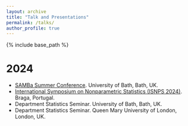 ```yaml
---
layout: archive
title: "Talk and Presentations"
permalink: /talks/
author_profile: true
---
```


{% include base_path %}

2024
======
* [SAMBa Summer Conference](https://people.bath.ac.uk/cb2605/SAMBaConf.html). University of Bath, Bath, UK.
* [International Symposium on Nonparametric Statistics (ISNPS 2024)](https://w3.math.uminho.pt/ISNPS2024/). Braga, Portugal.
* Department Statistics Seminar. University of Bath, Bath, UK.
* Department Statistics Seminar. Queen Mary University of London, London, UK.

